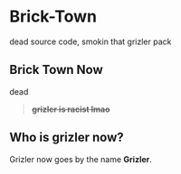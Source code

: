 # Brick-Town
dead source code,
smokin that grizler pack

## Brick Town Now

dead 

> **~~grizler is racist lmao~~**

## Who is grizler now?
Grizler now goes by the name **Grizler**.

